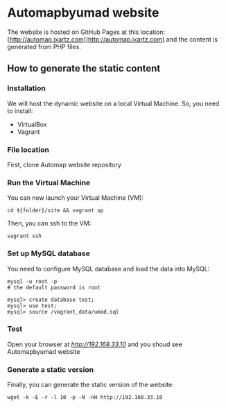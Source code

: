 # Automapbyumad website

The website is hosted on GitHub Pages at this location: [http://automap.ixartz.com](http://automap.ixartz.com) and the content is generated from PHP files.

## How to generate the static content

### Installation

We will host the dynamic website on a local Virtual Machine. So, you need to install:
* VirtualBox
* Vagrant

### File location

First, clone Automap website repository

### Run the Virtual Machine

You can now launch your Virtual Machine (VM):

    cd ${folder}/site && vagrant up

Then, you can ssh to the VM:

    vagrant ssh

### Set up MySQL database

You need to configure MySQL database and load the data into MySQL:

    mysql -u root -p
    # the default password is root

    mysql> create database test;
    mysql> use test;
    mysql> source /vagrant_data/umad.sql

### Test

Open your browser at *http://192.168.33.10* and you shoud see Automapbyumad website

### Generate a static version

Finally, you can generate the static version of the website:

    wget -k -E -r -l 10 -p -N -nH http://192.168.33.10
